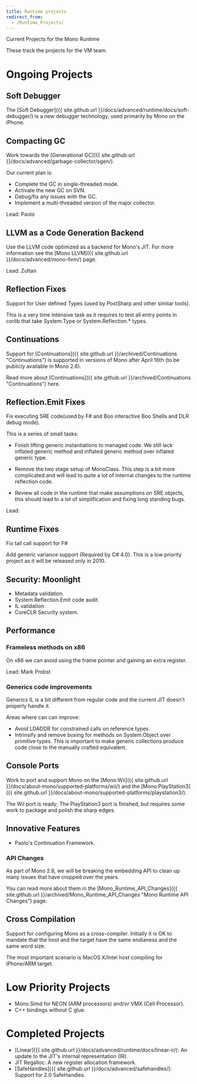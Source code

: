 ```yaml
---
title: Runtime projects
redirect_from:
  - /Runtime_Projects/
---
```


Current Projects for the Mono Runtime

These track the projects for the VM team.

Ongoing Projects
================

Soft Debugger
-------------

The [Soft Debugger]({{ site.github.url }}/docs/advanced/runtime/docs/soft-debugger/) is a new debugger technology, used primarily by Mono on the iPhone.

Compacting GC
-------------

Work towards the [Generational GC]({{ site.github.url }}/docs/advanced/garbage-collector/sgen/).

Our current plan is:

-   Complete the GC in single-threaded mode.
-   Activate the new GC on SVN.
-   Debug/fix any issues with the GC.
-   Implement a multi-threaded version of the major collector.

Lead: Paolo

LLVM as a Code Generation Backend
---------------------------------

Use the LLVM code optimized as a backend for Mono's JIT. For more information see the [Mono LLVM]({{ site.github.url }}/docs/advanced/mono-llvm/) page.

Lead: Zoltan

Reflection Fixes
----------------

Support for User defined Types (used by PostSharp and other similar tools).

This is a very time intensive task as it requires to test all entry points in corlib that take System.Type or System.Reflection.\* types.

Continuations
-------------

Support for [Continuations]({{ site.github.url }}/archived/Continuations "Continuations") is supported in versions of Mono after April 16th (to be publicly available in Mono 2.6).

Read more about [Continuations]({{ site.github.url }}/archived/Continuations "Continuations") here.

Reflection.Emit Fixes
---------------------

Fix executing SRE code(used by F\# and Boo interactive Boo Shells and DLR debug mode).

This is a series of small tasks:

-   Finish lifting generic instantiations to managed code. We still lack inflated generic method and inflated generic method over inflated generic type.

-   Remove the two stage setup of MonoClass. This step is a bit more complicated and will lead to quite a lot of internal changes to the runtime reflection code.

-   Review all code in the runtime that make assumptions on SRE objects, this should lead to a lot of simplification and fixing long standing bugs.

Lead:

Runtime Fixes
-------------

Fix tail call support for F\#

Add generic variance support (Required by C\# 4.0). This is a low priority project as it will be released only in 2010.

Security: Moonlight
-------------------

-   Metadata validation.
-   System.Reflection.Emit code audit.
-   IL validation.
-   CoreCLR Security system.

Performance
-----------

### Frameless methods on x86

On x86 we can avoid using the frame pointer and gaining an extra register.

Lead: Mark Probst

### Generics code improvements

Generics IL is a bit different from regular code and the current JIT doesn't properly handle it.

Areas where can can improve:

-   Avoid LDADDR for constrained calls on reference types.
-   Intrinsify and remove boxing for methods on System.Object over primitive types. This is important to make generic collections produce code close to the manually crafted equivalent.

Console Ports
-------------

Work to port and support Mono on the [Mono:Wii]({{ site.github.url }}/docs/about-mono/supported-platforms/wii/) and the [Mono:PlayStation3]({{ site.github.url }}/docs/about-mono/supported-platforms/playstation3/).

The Wii port is ready; The PlayStation3 port is finished, but requires some work to package and polish the sharp edges.

Innovative Features
-------------------

-   Paolo's Continuation Framework.

### API Changes

As part of Mono 2.8, we will be breaking the embedding API to clean up many issues that have cropped over the years.

You can read more about them in the [Mono\_Runtime\_API\_Changes]({{ site.github.url }}/archived/Mono_Runtime_API_Changes "Mono Runtime API Changes") page.

Cross Compilation
-----------------

Support for configuring Mono as a cross-compiler. Initially it is OK to mandate that the host and the target have the same endianess and the same word size.

The most important scenario is MacOS X/Intel host compiling for iPhone/ARM target.

Low Priority Projects
=====================

-   Mono.Simd for NEON (ARM processors) and/or VMX (Cell Processor).
-   C++ bindings without C glue.

Completed Projects
==================

-   [Linear]({{ site.github.url }}/docs/advanced/runtime/docs/linear-ir/): An update to the JIT's internal representation (IR).
-   JIT Regalloc: A new register allocation framework.
-   [SafeHandles]({{ site.github.url }}/docs/advanced/safehandles/): Support for 2.0 SafeHandles.

